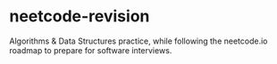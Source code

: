 # neetcode-revision
Algorithms & Data Structures practice, while following the neetcode.io roadmap to prepare for software interviews.
